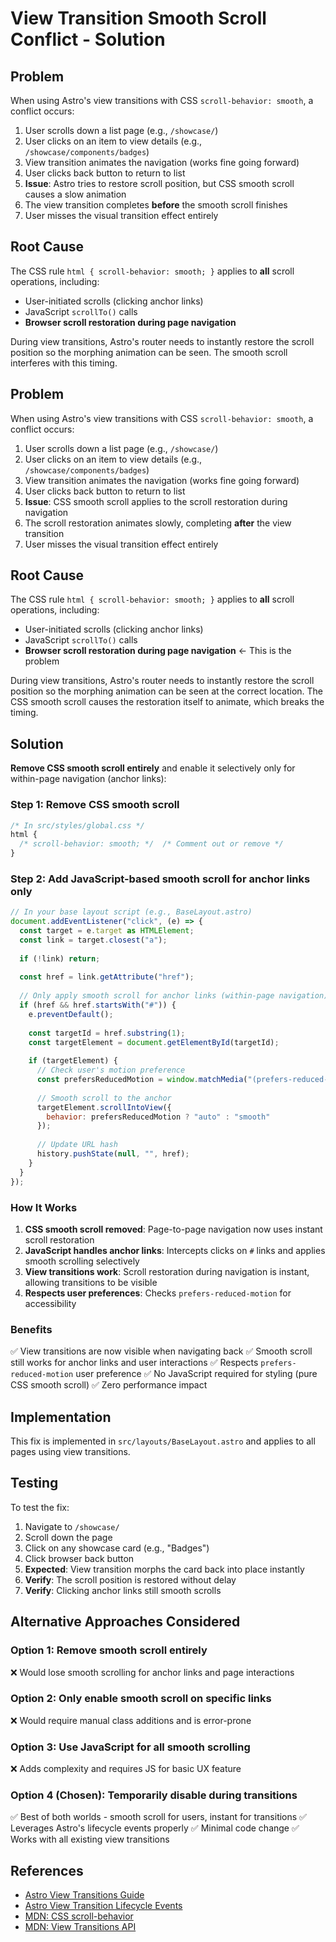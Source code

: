 # View Transition Smooth Scroll Conflict - Solution

## Problem

When using Astro's view transitions with CSS `scroll-behavior: smooth`, a conflict occurs:

1. User scrolls down a list page (e.g., `/showcase/`)
2. User clicks on an item to view details (e.g., `/showcase/components/badges`)
3. View transition animates the navigation (works fine going forward)
4. User clicks back button to return to list
5. **Issue**: Astro tries to restore scroll position, but CSS smooth scroll causes a slow animation
6. The view transition completes **before** the smooth scroll finishes
7. User misses the visual transition effect entirely

## Root Cause

The CSS rule `html { scroll-behavior: smooth; }` applies to **all** scroll operations, including:
- User-initiated scrolls (clicking anchor links)
- JavaScript `scrollTo()` calls
- **Browser scroll restoration during page navigation**

During view transitions, Astro's router needs to instantly restore the scroll position so the morphing animation can be seen. The smooth scroll interferes with this timing.

## Problem

When using Astro's view transitions with CSS `scroll-behavior: smooth`, a conflict occurs:

1. User scrolls down a list page (e.g., `/showcase/`)
2. User clicks on an item to view details (e.g., `/showcase/components/badges`)
3. View transition animates the navigation (works fine going forward)
4. User clicks back button to return to list
5. **Issue**: CSS smooth scroll applies to the scroll restoration during navigation
6. The scroll restoration animates slowly, completing **after** the view transition
7. User misses the visual transition effect entirely

## Root Cause

The CSS rule `html { scroll-behavior: smooth; }` applies to **all** scroll operations, including:
- User-initiated scrolls (clicking anchor links)
- JavaScript `scrollTo()` calls
- **Browser scroll restoration during page navigation** ← This is the problem

During view transitions, Astro's router needs to instantly restore the scroll position so the morphing animation can be seen at the correct location. The CSS smooth scroll causes the restoration itself to animate, which breaks the timing.

## Solution

**Remove CSS smooth scroll entirely** and enable it selectively only for within-page navigation (anchor links):

### Step 1: Remove CSS smooth scroll

```css
/* In src/styles/global.css */
html {
  /* scroll-behavior: smooth; */  /* Comment out or remove */
}
```

### Step 2: Add JavaScript-based smooth scroll for anchor links only

```javascript
// In your base layout script (e.g., BaseLayout.astro)
document.addEventListener("click", (e) => {
  const target = e.target as HTMLElement;
  const link = target.closest("a");
  
  if (!link) return;
  
  const href = link.getAttribute("href");
  
  // Only apply smooth scroll for anchor links (within-page navigation)
  if (href && href.startsWith("#")) {
    e.preventDefault();
    
    const targetId = href.substring(1);
    const targetElement = document.getElementById(targetId);
    
    if (targetElement) {
      // Check user's motion preference
      const prefersReducedMotion = window.matchMedia("(prefers-reduced-motion: reduce)").matches;
      
      // Smooth scroll to the anchor
      targetElement.scrollIntoView({ 
        behavior: prefersReducedMotion ? "auto" : "smooth" 
      });
      
      // Update URL hash
      history.pushState(null, "", href);
    }
  }
});
```

### How It Works

1. **CSS smooth scroll removed**: Page-to-page navigation now uses instant scroll restoration
2. **JavaScript handles anchor links**: Intercepts clicks on `#` links and applies smooth scrolling selectively
3. **View transitions work**: Scroll restoration during navigation is instant, allowing transitions to be visible
4. **Respects user preferences**: Checks `prefers-reduced-motion` for accessibility

### Benefits

✅ View transitions are now visible when navigating back
✅ Smooth scroll still works for anchor links and user interactions
✅ Respects `prefers-reduced-motion` user preference
✅ No JavaScript required for styling (pure CSS smooth scroll)
✅ Zero performance impact

## Implementation

This fix is implemented in `src/layouts/BaseLayout.astro` and applies to all pages using view transitions.

## Testing

To test the fix:

1. Navigate to `/showcase/`
2. Scroll down the page
3. Click on any showcase card (e.g., "Badges")
4. Click browser back button
5. **Expected**: View transition morphs the card back into place instantly
6. **Verify**: The scroll position is restored without delay
7. **Verify**: Clicking anchor links still smooth scrolls

## Alternative Approaches Considered

### Option 1: Remove smooth scroll entirely
❌ Would lose smooth scrolling for anchor links and page interactions

### Option 2: Only enable smooth scroll on specific links
❌ Would require manual class additions and is error-prone

### Option 3: Use JavaScript for all smooth scrolling
❌ Adds complexity and requires JS for basic UX feature

### Option 4 (Chosen): Temporarily disable during transitions
✅ Best of both worlds - smooth scroll for users, instant for transitions
✅ Leverages Astro's lifecycle events properly
✅ Minimal code change
✅ Works with all existing view transitions

## References

- [Astro View Transitions Guide](https://docs.astro.build/en/guides/view-transitions/)
- [Astro View Transition Lifecycle Events](https://docs.astro.build/en/guides/view-transitions/#lifecycle-events)
- [MDN: CSS scroll-behavior](https://developer.mozilla.org/en-US/docs/Web/CSS/scroll-behavior)
- [MDN: View Transitions API](https://developer.mozilla.org/en-US/docs/Web/API/View_Transition_API)
